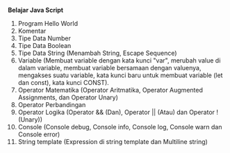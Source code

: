 **Belajar Java Script**
1) Program Hello World
2) Komentar
3) Tipe Data Number
4) Tipe Data Boolean
5) Tipe Data String (Menambah String, Escape Sequence)
6) Variable (Membuat variable dengan kata kunci "var", merubah value di dalam variable, membuat variable bersamaan dengan valuenya, mengakses suatu variable, kata kunci baru untuk membuat variable (let dan const), kata kunci CONST).
7) Operator Matematika (Operator Aritmatika, Operator Augmented Assignments, dan Operator Unary)
8) Operator Perbandingan
9) Operator Logika (Operator && (Dan), Operator || (Atau) dan Operator ! (Unary))
10) Console (Console debug, Console info, Console log, Console warn dan Console error)
11) String template (Expression di string template dan Multiline string)
